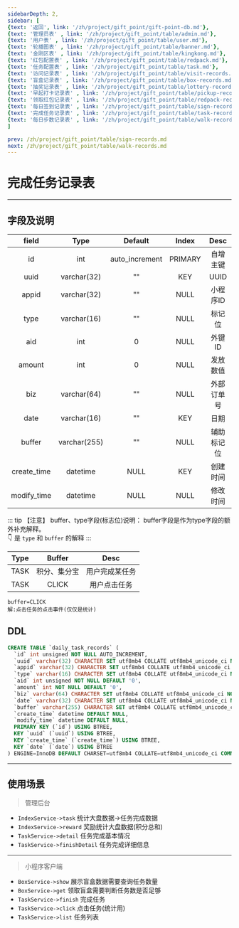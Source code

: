 ```yaml
---
sidebarDepth: 2,
sidebar: [
{text: '返回', link: '/zh/project/gift_point/gift-point-db.md'},
{text: '管理员表' , link: '/zh/project/gift_point/table/admin.md'},
{text: '用户表' , link: '/zh/project/gift_point/table/user.md'},
{text: '轮播图表' , link: '/zh/project/gift_point/table/banner.md'},
{text: '金刚区表' , link: '/zh/project/gift_point/table/kingkong.md'},
{text: '红包配置表' , link: '/zh/project/gift_point/table/redpack.md'},
{text: '任务配置表' , link: '/zh/project/gift_point/table/task.md'},
{text: '访问记录表' , link: '/zh/project/gift_point/table/visit-records.md'},
{text: '盲盒记录表' , link: '/zh/project/gift_point/table/box-records.md'},
{text: '抽奖记录表' , link: '/zh/project/gift_point/table/lottery-records.md'},
{text: '早起打卡记录表' , link: '/zh/project/gift_point/table/pickup-records.md'},
{text: '领取红包记录表' , link: '/zh/project/gift_point/table/redpack-records.md'},
{text: '每日签到记录表' , link: '/zh/project/gift_point/table/sign-records.md'},
{text: '完成任务记录表' , link: '/zh/project/gift_point/table/task-records.md'},
{text: '每日步数记录表' , link: '/zh/project/gift_point/table/walk-records.md'},
]

prev: /zh/project/gift_point/table/sign-records.md
next: /zh/project/gift_point/table/walk-records.md
---
```


# 完成任务记录表

---

## 字段及说明

|    field    |     Type     |    Default     |  Index  |    Desc    |
| :---------: | :----------: | :------------: | :-----: | :--------: |
|     id      |     int      | auto_increment | PRIMARY |  自增主键  |
|    uuid     | varchar(32)  |       ""       |   KEY   |    UUID    |
|    appid    | varchar(32)  |       ""       |  NULL   |  小程序ID  |
|    type     | varchar(16)  |       ""       |  NULL   |   标记位   |
|     aid     |     int      |       0        |  NULL   |   外键ID   |
|   amount    |     int      |       0        |  NULL   |  发放数值  |
|     biz     | varchar(64)  |       ""       |  NULL   | 外部订单号 |
|    date     | varchar(16)  |       ""       |   KEY   |    日期    |
|   buffer    | varchar(255) |       ""       |  NULL   | 辅助标记位 |
| create_time |   datetime   |      NULL      |   KEY   |  创建时间  |
| modify_time |   datetime   |      NULL      |  NULL   |  修改时间  |


::: tip 【注意】
buffer、type字段(标志位)说明： buffer字段是作为type字段的额外补充解释。 \
:point_down: 是 `type` 和 `buffer` 的解释
:::


|    Type    |     Buffer     |            Desc             |
| :--------: | :------------: | :-------------------------: |
|    TASK    |   积分、集分宝   |       用户完成某任务        |
|    TASK    |     CLICK      |        用户点击任务         |

```text
buffer=CLICK
解:点击任务的点击事件(仅仅是统计)
```

## DDL

```sql
CREATE TABLE `daily_task_records` (
  `id` int unsigned NOT NULL AUTO_INCREMENT,
  `uuid` varchar(32) CHARACTER SET utf8mb4 COLLATE utf8mb4_unicode_ci NOT NULL DEFAULT '',
  `appid` varchar(32) CHARACTER SET utf8mb4 COLLATE utf8mb4_unicode_ci NOT NULL DEFAULT '',
  `type` varchar(16) CHARACTER SET utf8mb4 COLLATE utf8mb4_unicode_ci NOT NULL DEFAULT '',
  `aid` int unsigned NOT NULL DEFAULT '0',
  `amount` int NOT NULL DEFAULT '0',
  `biz` varchar(64) CHARACTER SET utf8mb4 COLLATE utf8mb4_unicode_ci NOT NULL DEFAULT '',
  `date` varchar(32) CHARACTER SET utf8mb4 COLLATE utf8mb4_unicode_ci NOT NULL DEFAULT '',
  `buffer` varchar(255) CHARACTER SET utf8mb4 COLLATE utf8mb4_unicode_ci NOT NULL DEFAULT '',
  `create_time` datetime DEFAULT NULL,
  `modify_time` datetime DEFAULT NULL,
  PRIMARY KEY (`id`) USING BTREE,
  KEY `uuid` (`uuid`) USING BTREE,
  KEY `create_time` (`create_time`) USING BTREE,
  KEY `date` (`date`) USING BTREE
) ENGINE=InnoDB DEFAULT CHARSET=utf8mb4 COLLATE=utf8mb4_unicode_ci COMMENT='任务流水表';
```

---

## 使用场景

> 管理后台

- `IndexService->task` 统计大盘数据->任务完成数据
- `IndexService->reward` 奖励统计大盘数据(积分总和)
- `TaskService->detail` 任务完成基本情况
- `TaskService->finishDetail` 任务完成详细信息


---

> 小程序客户端

- `BoxService->show` 展示盲盒数据需要查询任务数量
- `BoxService->get` 领取盲盒需要判断任务数是否足够
- `TaskService->finish` 完成任务
- `TaskService->click` 点击任务(统计用)
- `TaskService->list` 任务列表